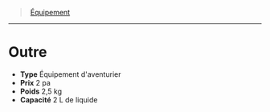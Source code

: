 ﻿---
!EquipmentItem
Type: Équipement d'aventurier
Price: 2 pa
Weight: 2,5 kg
Capacity: 2 L de liquide
Id: equipment_hd.md#outre
ParentLink: equipment_hd.md#Équipement
Name: Outre
ParentName: Équipement
NameLevel: 1
Attributes:
  Name: Outre
  Markdown: >+
    # <!--Name-->Outre<!--/Name-->


    - **Type** <!--Type-->Équipement d'aventurier<!--/Type-->

    - **Prix** <!--Price-->2 pa<!--/Price-->

    - **Poids** <!--Weight-->2,5 kg<!--/Weight-->

    - **Capacité** <!--Capacity-->2 L de liquide<!--/Capacity-->

  Type: Équipement d'aventurier
  Price: 2 pa
  Weight: 2,5 kg
  Capacity: 2 L de liquide
AttributesDictionary: >+
  Name: Outre

  Markdown: >+

    # <!--Name-->Outre<!--/Name-->





    - **Type** <!--Type-->Équipement d'aventurier<!--/Type-->



    - **Prix** <!--Price-->2 pa<!--/Price-->



    - **Poids** <!--Weight-->2,5 kg<!--/Weight-->



    - **Capacité** <!--Capacity-->2 L de liquide<!--/Capacity-->



  Type: Équipement d'aventurier

  Price: 2 pa

  Weight: 2,5 kg

  Capacity: 2 L de liquide

---
> [Équipement](hd_equipment.md)

---

# Outre

- **Type** Équipement d'aventurier
- **Prix** 2 pa
- **Poids** 2,5 kg
- **Capacité** 2 L de liquide

